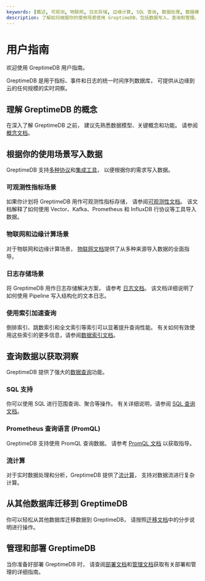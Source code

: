 ```yaml
---
keywords: [概述, 可观测, 物联网, 日志存储, 边缘计算, SQL 查询, 数据处理, 数据模型, 范围查询]
description: 了解如何根据你的使用场景使用 GreptimeDB，包括数据写入、查询和管理。
---
```


# 用户指南

欢迎使用 GreptimeDB 用户指南。

GreptimeDB 是用于指标、事件和日志的统一时间序列数据库，
可提供从边缘到云的任何规模的实时洞察。

## 理解 GreptimeDB 的概念

在深入了解 GreptimeDB 之前，
建议先熟悉数据模型、关键概念和功能。
请参阅 [概念文档](./concepts/overview.md)。

## 根据你的使用场景写入数据

GreptimeDB 支持[多种协议](./protocols/overview.md)和[集成工具](./integrations/overview.md)，
以便根据你的需求写入数据。

### 可观测性指标场景

如果你计划将 GreptimeDB 用作可观测性指标存储，
请参阅[可观测性文档](./ingest-data/for-observability/overview.md)。
该文档解释了如何使用 Vector、Kafka、Prometheus 和 InfluxDB 行协议等工具导入数据。

### 物联网和边缘计算场景

对于物联网和边缘计算场景，
[物联网文档](./ingest-data/for-iot/overview.md)提供了从多种来源导入数据的全面指导。

### 日志存储场景

将 GreptimeDB 用作日志存储解决方案，
请参考 [日志文档](./logs/overview.md)。
该文档详细说明了如何使用 Pipeline 写入结构化的文本日志。

### 使用索引加速查询

倒排索引、跳数索引和全文索引等索引可以显著提升查询性能。
有关如何有效使用这些索引的更多信息，请参阅[数据索引文档](./manage-data/data-index.md)。

## 查询数据以获取洞察

GreptimeDB 提供了强大的[数据查询](./query-data/overview.md)功能。

### SQL 支持

你可以使用 SQL 进行范围查询、聚合等操作。
有关详细说明，请参阅 [SQL 查询文档](./query-data/sql.md)。

### Prometheus 查询语言 (PromQL)

GreptimeDB 支持使用 PromQL 查询数据。
请参考 [PromQL 文档](./query-data/promql.md) 以获取指导。

### 流计算

对于实时数据处理和分析，GreptimeDB 提供了[流计算](./flow-computation/overview.md)，
支持对数据流进行复杂计算。

## 从其他数据库迁移到 GreptimeDB

你可以轻松从其他数据库迁移数据到 GreptimeDB，
请按照[迁移文档](./migrate-to-greptimedb/overview.md)中的分步说明进行操作。

## 管理和部署 GreptimeDB

当你准备好部署 GreptimeDB 时，
请查阅[部署文档](./deployment/overview.md)和[管理文档](./administration/overview.md)获取有关部署和管理的详细指南。
